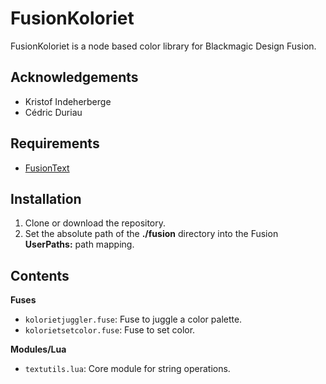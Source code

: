 # FusionKoloriet

FusionKoloriet is a node based color library for Blackmagic Design Fusion.

## Acknowledgements

- Kristof Indeherberge
- Cédric Duriau

## Requirements

- [FusionText](https://github.com/xmnr0x23/fusiontext)

## Installation

1. Clone or download the repository.
2. Set the absolute path of the **./fusion** directory into the Fusion
   **UserPaths:** path mapping.

## Contents

**Fuses**

- `kolorietjuggler.fuse`: Fuse to juggle a color palette.
- `kolorietsetcolor.fuse`: Fuse to set color.

**Modules/Lua**

- `textutils.lua`: Core module for string operations.
